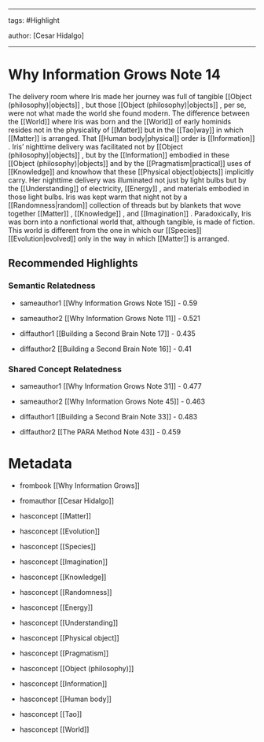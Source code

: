 




---

tags: #Highlight

author: [Cesar Hidalgo]

---
# Why Information Grows Note 14




The delivery room where Iris made her journey was full of tangible  [[Object (philosophy)|objects]] , but those  [[Object (philosophy)|objects]] , per se, were not what made the world she found modern. The difference between the  [[World]]  where Iris was born and the  [[World]]  of early hominids resides not in the physicality of  [[Matter]]  but in the  [[Tao|way]]  in which  [[Matter]]  is arranged. That  [[Human body|physical]]  order is  [[Information]] . Iris’ nighttime delivery was facilitated not by  [[Object (philosophy)|objects]] , but by the  [[Information]]  embodied in these  [[Object (philosophy)|objects]]  and by the  [[Pragmatism|practical]]  uses of  [[Knowledge]]  and knowhow that these  [[Physical object|objects]]  implicitly carry. Her nighttime delivery was illuminated not just by light bulbs but by the  [[Understanding]]  of electricity,  [[Energy]] , and materials embodied in those light bulbs. Iris was kept warm that night not by a  [[Randomness|random]]  collection of threads but by blankets that wove together  [[Matter]] ,  [[Knowledge]] , and  [[Imagination]] . Paradoxically, Iris was born into a nonfictional world that, although tangible, is made of fiction. This world is different from the one in which our  [[Species]]   [[Evolution|evolved]]  only in the way in which  [[Matter]]  is arranged.


## Recommended Highlights

### Semantic Relatedness


- sameauthor1 [[Why Information Grows Note 15]] - 0.59

- sameauthor2 [[Why Information Grows Note 11]] - 0.521

- diffauthor1 [[Building a Second Brain Note 17]] - 0.435

- diffauthor2 [[Building a Second Brain Note 16]] - 0.41
### Shared Concept Relatedness


- sameauthor1 [[Why Information Grows Note 31]] - 0.477

- sameauthor2 [[Why Information Grows Note 45]] - 0.463

- diffauthor1 [[Building a Second Brain Note 33]] - 0.483

- diffauthor2 [[The PARA Method Note 43]] - 0.459
# Metadata


- frombook [[Why Information Grows]]

- fromauthor [[Cesar Hidalgo]]

- hasconcept [[Matter]]

- hasconcept [[Evolution]]

- hasconcept [[Species]]

- hasconcept [[Imagination]]

- hasconcept [[Knowledge]]

- hasconcept [[Randomness]]

- hasconcept [[Energy]]

- hasconcept [[Understanding]]

- hasconcept [[Physical object]]

- hasconcept [[Pragmatism]]

- hasconcept [[Object (philosophy)]]

- hasconcept [[Information]]

- hasconcept [[Human body]]

- hasconcept [[Tao]]

- hasconcept [[World]]